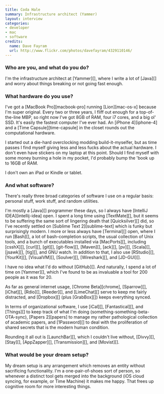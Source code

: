 ```yaml
---
title: Coda Hale
summary: Infrastructure architect (Yammer)
layout: interview
categories:
- developer
- mac
- software
credits:
  name: Dave Fayram
  url: http://www.flickr.com/photos/davefayram/4329110146/
---
```


### Who are you, and what do you do?

I'm the infrastructure architect at [Yammer][], where I write a lot of [Java][] and worry about things breaking or not going fast enough.

### What hardware do you use?

I've got a [MacBook Pro][macbook-pro] running [Lion][mac-os-x] because I'm super original. Every two or three years, I fliff out enough for a top-of-the-line MBP, so right now I've got 8GB of RAM, four i7 cores, and a big ol' SSD. It's easily the fastest computer I've ever had. An [iPhone 4][iphone-4] and a [Time Capsule][time-capsule] in the closet rounds out the computational hardware.

I started out a die-hard overclocking modding build-it-myselfer, but as time passes I find myself giving less and less fucks about the actual hardware. I don't even have stickers on my laptop at this point. Should I find myself with some money burning a hole in my pocket, I'd probably bump the 'book up to 16GB of RAM.

I don't own an iPad or Kindle or tablet.

### And what software?

There's really three broad categories of software I use on a regular basis: personal stuff, work stuff, and random utilities.

I'm mostly a [Java][] programmer these days, so I always have [IntelliJ IDEA][intellij-idea] open. I spent a long time using [TextMate][], but it seems to be suffering the same sort of lingering death that [Quicksilver][] did, so I've recently settled on [Sublime Text 2][sublime-text] which is funky but surprisingly modern. I more or less always have [Terminal][] open, where I run [Bash][], a lot of bash-completion scripts, the usual collection of Unix tools, and a bunch of executables installed via [MacPorts][], including [csshX][], [curl][], [git][], [git-flow][], [Maven][], [ack][], [pv][], [Scala][], [jsawk][], [tig][], and GNU watch. In addition to that, I also use [RStudio][], [YourKit][], [VisualVM][], [Soulver][], [Wireshark][], and [JD-GUI][].

I have no idea what I'd do without [GitHub][]. And naturally, I spend a lot of time on [Yammer][], which I've found to be as invaluable a tool for 200 people as it was for 20.

As far as general internet usage, [Chrome Beta][chrome], [Sparrow][], [iChat][], [Rdio][], [Reeder][], and [LimeChat][] serve to keep me fairly distracted, and [Dropbox][] (plus [GrabBox][]) keeps everything synced.

In terms of organizational software, I use [iCal][], [Fantastical][], and [Things][] to keep track of what I'm doing (something-something-beta-OTA-sync), [Papers 2][papers] to manage my rather pathological collection of academic papers, and [1Password][] to deal with the proliferation of shared secrets that is the modern human condition.

Rounding it all out is [LaunchBar][], which I couldn't live without, [Divvy][], [Stay][], [AppZapper][], [Transmission][], and [Movist][].

### What would be your dream setup?

My dream setup is any arrangement which removes an entity without sacrificing functionality. I'm a one-pair-of-shoes sort of person, so whenever a distinct tool gets merged into the background (iOS cloud syncing, for example, or Time Machine) it makes me happy. That frees up cognitive room for more interesting things.